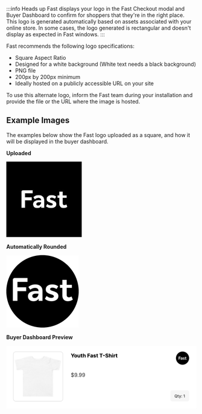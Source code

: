 :::info Heads up
Fast displays your logo in the Fast Checkout modal and Buyer Dashboard to confirm for shoppers that they're in the right place. This logo is generated automatically based on assets associated with your online store. In some cases, the logo generated is rectangular and doesn't display as expected in Fast windows.
:::

Fast recommends the following logo specifications:
- Square Aspect Ratio
- Designed for a white background (White text needs a black background)
- PNG file
- 200px by 200px minimum
- Ideally hosted on a publicly accessible URL on your site

To use this alternate logo, inform the Fast team during your installation and provide the file or the URL where the image is hosted.

## Example Images
The examples below show the Fast logo uploaded as a square, and how it will be displayed in the buyer dashboard.


**Uploaded**

  ![Fast Logo](/reusables/for-developers/images/fast-sq-200.png)

**Automatically Rounded**

  ![Fast Logo Round](/reusables/for-developers/images/fast-rd-200.png)

**Buyer Dashboard Preview**

  ![Fast Buyer Dashboard](/reusables/for-developers/images/Fast-rounded-dashboard.png)